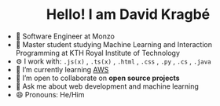 <h1 align="center">
  Hello! I am David Kragbé 
</h1>

- 💼 Software Engineer at Monzo
- 🔭 Master student studying Machine Learning and Interaction Programming at KTH Royal Institute of Technology
- ⚙️ I work with: `.js(x)` , `.ts(x)` , `.html` , `.css` ,  `.py` , `.cs` , `.java`
- 🌱 I’m currently learning [AWS](https://www.udemy.com/topic/aws-certified-developer-associate/)
- 👯 I’m open to collaborate on **open source projects**
- 💬 Ask me about web development and machine learning
- 😄 Pronouns: He/Him




